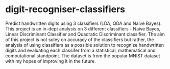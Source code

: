 # digit-recogniser-classifiers
Predict handwritten digits using 3 classifiers (LDA, QDA and Naive Bayes). This project is an in-dept analysis on 3 different classifiers - Naive Bayes, Linear Discriminant Classifier and Quadratic Discriminant classifier.
The aim of this project is not soley on accuracy of the classifiers but rather, the analysis of using classifiers as a possible solution to recognize handwritten digits and evaluating each classifer from a statistical, mathematical and computational standpoint.
The dataset is from the popular MNIST dataset with my hopes of improving it in the future.
